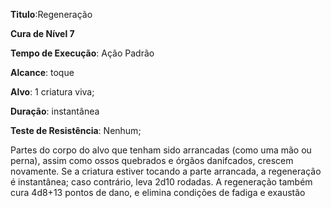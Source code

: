 **Titulo**:Regeneração

**Cura de Nível 7**

**Tempo de Execução**: Ação Padrão

**Alcance**: toque

**Alvo**: 1 criatura viva;

**Duração**: instantânea

**Teste de Resistência**: Nenhum;

Partes do corpo do alvo que tenham
sido arrancadas (como uma mão ou perna),
assim como ossos quebrados e órgãos danifcados, crescem novamente. Se a criatura
estiver tocando a parte arrancada, a regeneração é instantânea; caso contrário, leva
2d10 rodadas.
A regeneração também cura 4d8+13
pontos de dano, e elimina condições de fadiga e exaustão
